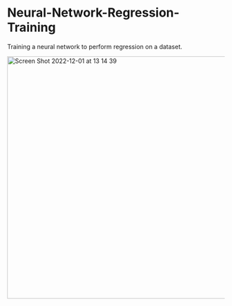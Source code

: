 # Neural-Network-Regression-Training

Training a neural network to perform regression on a dataset.

<img width="560" alt="Screen Shot 2022-12-01 at 13 14 39" src="https://user-images.githubusercontent.com/65511267/205160539-33e4e1d1-82e2-4434-b17f-91f7901b9b00.png">
